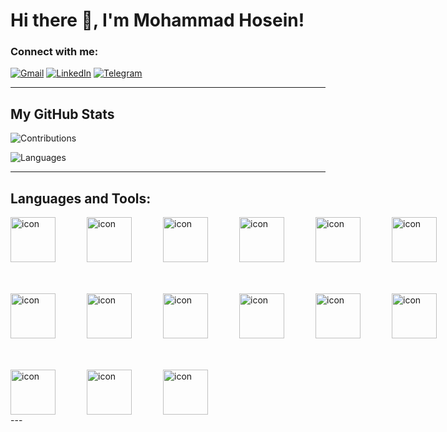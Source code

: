 # Hi there 👋, I'm Mohammad Hosein!


### Connect with me:


[![Gmail](https://img.shields.io/badge/Gmail-%23EA4335.svg?style=for-the-badge&logo=Gmail&logoColor=white)](mailto:mohammad.sh8186@gmail.com)
[![LinkedIn](https://img.shields.io/badge/LinkedIn-%230A66C2.svg?style=for-the-badge&logo=LinkedIn&logoColor=white)](https://linkedin.com/in/mohammad-hosein-shahbazi/)
[![Telegram](https://img.shields.io/badge/Telegram-%232CA5E0.svg?style=for-the-badge&logo=Telegram&logoColor=white)](https://t.me/@Hartage8186)

---

## My GitHub Stats

![Contributions](https://github-readme-streak-stats.herokuapp.com/?user=mohammad8186&theme=dark&hide_border=true)

![Languages](https://github-readme-stats.vercel.app/api/top-langs/?username=mohammad8186&layout=compact&theme=dark&hide_border=true)

---

## Languages and Tools:

<div style="display: flex;"><img src="https://techstack-generator.vercel.app/nginx-icon.svg" alt="icon" width="72" style="width: 72px; height: 72px; margin-right: 50px; margin-bottom: 50px;" /><img src="https://techstack-generator.vercel.app/mysql-icon.svg" alt="icon" width="72" style="width: 72px; height: 72px; margin-right: 50px; margin-bottom: 50px;" /><img src="https://techstack-generator.vercel.app/java-icon.svg" alt="icon" width="72" style="width: 72px; height: 72px; margin-right: 50px; margin-bottom: 50px;" /><img src="https://techstack-generator.vercel.app/aws-icon.svg" alt="icon" width="72" style="width: 72px; height: 72px; margin-right: 50px; margin-bottom: 50px;" /><img src="https://techstack-generator.vercel.app/kubernetes-icon.svg" alt="icon" width="72" style="width: 72px; height: 72px; margin-right: 50px; margin-bottom: 50px;" /><img src="https://techstack-generator.vercel.app/docker-icon.svg" alt="icon" width="72" style="width: 72px; height: 72px; margin-right: 0px; margin-bottom: 50px;" /></div><div style="display: flex;"><img src="https://techstack-generator.vercel.app/restapi-icon.svg" alt="icon" width="72" style="width: 72px; height: 72px; margin-right: 50px; margin-bottom: 50px;" /><img src="https://techstack-generator.vercel.app/django-icon.svg" alt="icon" width="72" style="width: 72px; height: 72px; margin-right: 50px; margin-bottom: 50px;" /><img src="https://techstack-generator.vercel.app/python-icon.svg" alt="icon" width="72" style="width: 72px; height: 72px; margin-right: 50px; margin-bottom: 50px;" /><img src="https://techstack-generator.vercel.app/github-icon.svg" alt="icon" width="72" style="width: 72px; height: 72px; margin-right: 50px; margin-bottom: 50px;" /><img src="https://techstack-generator.vercel.app/webpack-icon.svg" alt="icon" width="72" style="width: 72px; height: 72px; margin-right: 50px; margin-bottom: 50px;" /><img src="https://techstack-generator.vercel.app/cpp-icon.svg" alt="icon" width="72" style="width: 72px; height: 72px; margin-right: 0px; margin-bottom: 50px;" /></div><div style="display: flex;"><img src="https://techstack-generator.vercel.app/react-icon.svg" alt="icon" width="72" style="width: 72px; height: 72px; margin-right: 50px; margin-bottom: 0px;" /><img src="https://techstack-generator.vercel.app/js-icon.svg" alt="icon" width="72" style="width: 72px; height: 72px; margin-right: 50px; margin-bottom: 0px;" /><img src="https://techstack-generator.vercel.app/prettier-icon.svg" alt="icon" width="72" style="width: 72px; height: 72px; margin-right: 50px; margin-bottom: 0px;" /></div>
---



